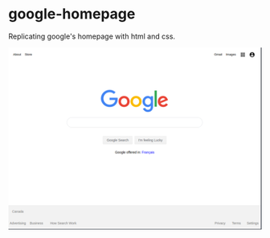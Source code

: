 # google-homepage

Replicating google's homepage with html and css. 

![](images/googleHomePage.png)

